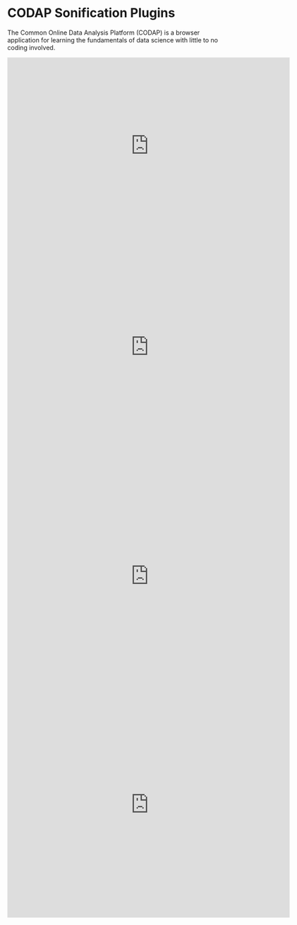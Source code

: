 # CODAP Sonification Plugins
The Common Online Data Analysis Platform (CODAP) is a browser application for learning the fundamentals of data science with little to no coding involved. 

<iframe title="vimeo-player" src="https://player.vimeo.com/video/289564413" width="640" height="400" frameborder="0" allowfullscreen></iframe>

<iframe title="vimeo-player" src="https://player.vimeo.com/video/392067108" width="640" height="512" frameborder="0" allowfullscreen></iframe>

<iframe title="vimeo-player" src="https://player.vimeo.com/video/392067234" width="640" height="525" frameborder="0" allowfullscreen></iframe>

<iframe title="vimeo-player" src="https://player.vimeo.com/video/392068275" width="640" height="512" frameborder="0" allowfullscreen></iframe>